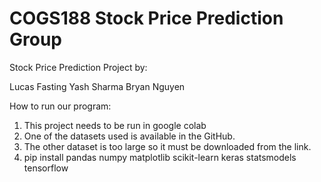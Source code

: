 # COGS188 Stock Price Prediction Group

Stock Price Prediction Project by:

Lucas Fasting
Yash Sharma
Bryan Nguyen

How to run our program:

1. This project needs to be run in google colab
2. One of the datasets used is available in the GitHub.
3. The other dataset is too large so it must be downloaded from the link.
4. pip install pandas numpy matplotlib scikit-learn keras statsmodels tensorflow

